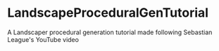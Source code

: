# LandscapeProceduralGenTutorial
A Landscaper procedural generation tutorial made following Sebastian League's YouTube video

